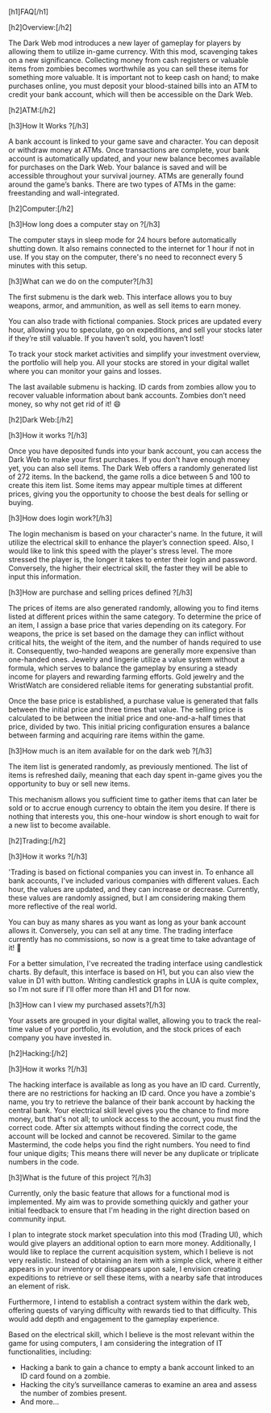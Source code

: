 [h1]FAQ[/h1]

[h2]Overview:[/h2]

The Dark Web mod introduces a new layer of gameplay for players by allowing them to utilize in-game currency. With this mod, scavenging takes on a new significance. Collecting money from cash registers or valuable items from zombies becomes worthwhile as you can sell these items for something more valuable. It is important not to keep cash on hand; to make purchases online, you must deposit your blood-stained bills into an ATM to credit your bank account, which will then be accessible on the Dark Web.

[h2]ATM:[/h2]

[h3]How It Works ?[/h3]

A bank account is linked to your game save and character. You can deposit or withdraw money at ATMs. Once transactions are complete, your bank account is automatically updated, and your new balance becomes available for purchases on the Dark Web. Your balance is saved and will be accessible throughout your survival journey. ATMs are generally found around the game’s banks. There are two types of ATMs in the game: freestanding and wall-integrated.

[h2]Computer:[/h2]

[h3]How long does a computer stay on ?[/h3]

The computer stays in sleep mode for 24 hours before automatically shutting down. It also remains connected to the internet for 1 hour if not in use. If you stay on the computer, there's no need to reconnect every 5 minutes with this setup.

[h3]What can we do on the computer?[/h3]

The first submenu is the dark web. This interface allows you to buy weapons, armor, and ammunition, as well as sell items to earn money.

You can also trade with fictional companies. Stock prices are updated every hour, allowing you to speculate, go on expeditions, and sell your stocks later if they’re still valuable. If you haven’t sold, you haven’t lost!

To track your stock market activities and simplify your investment overview, the portfolio will help you. All your stocks are stored in your digital wallet where you can monitor your gains and losses.

The last available submenu is hacking. ID cards from zombies allow you to recover valuable information about bank accounts. Zombies don’t need money, so why not get rid of it! 😄

[h2]Dark Web:[/h2]

[h3]How it works ?[/h3]

Once you have deposited funds into your bank account, you can access the Dark Web to make your first purchases. If you don't have enough money yet, you can also sell items. The Dark Web offers a randomly generated list of 272 items. In the backend, the game rolls a dice between 5 and 100 to create this item list. Some items may appear multiple times at different prices, giving you the opportunity to choose the best deals for selling or buying.

[h3]How does login work?[/h3]

The login mechanism is based on your character's name. In the future, it will utilize the electrical skill to enhance the player’s connection speed. Also, I would like to link this speed with the player's stress level. The more stressed the player is, the longer it takes to enter their login and password. Conversely, the higher their electrical skill, the faster they will be able to input this information.

[h3]How are purchase and selling prices defined ?[/h3]

The prices of items are also generated randomly, allowing you to find items listed at different prices within the same category. To determine the price of an item, I assign a base price that varies depending on its category. For weapons, the price is set based on the damage they can inflict without critical hits, the weight of the item, and the number of hands required to use it. Consequently, two-handed weapons are generally more expensive than one-handed ones. Jewelry and lingerie utilize a value system without a formula, which serves to balance the gameplay by ensuring a steady income for players and rewarding farming efforts. Gold jewelry and the WristWatch are considered reliable items for generating substantial profit.

Once the base price is established, a purchase value is generated that falls between the initial price and three times that value. The selling price is calculated to be between the initial price and one-and-a-half times that price, divided by two. This initial pricing configuration ensures a balance between farming and acquiring rare items within the game.


[h3]How much is an item available for on the dark web ?[/h3]

The item list is generated randomly, as previously mentioned. The list of items is refreshed daily, meaning that each day spent in-game gives you the opportunity to buy or sell new items.

This mechanism allows you sufficient time to gather items that can later be sold or to accrue enough currency to obtain the item you desire. If there is nothing that interests you, this one-hour window is short enough to wait for a new list to become available.

[h2]Trading:[/h2]

[h3]How it works ?[/h3]

'Trading is based on fictional companies you can invest in. To enhance all bank accounts, I've included various companies with different values. Each hour, the values are updated, and they can increase or decrease. Currently, these values are randomly assigned, but I am considering making them more reflective of the real world.

You can buy as many shares as you want as long as your bank account allows it. Conversely, you can sell at any time. The trading interface currently has no commissions, so now is a great time to take advantage of it! 🙂

For a better simulation, I've recreated the trading interface using candlestick charts. By default, this interface is based on H1, but you can also view the value in D1 with button. Writing candlestick graphs in LUA is quite complex, so I'm not sure if I'll offer more than H1 and D1 for now.

[h3]How can I view my purchased assets?[/h3]

Your assets are grouped in your digital wallet, allowing you to track the real-time value of your portfolio, its evolution, and the stock prices of each company you have invested in.

[h2]Hacking:[/h2]

[h3]How it works ?[/h3]

The hacking interface is available as long as you have an ID card. Currently, there are no restrictions for hacking an ID card. Once you have a zombie's name, you try to retrieve the balance of their bank account by hacking the central bank. Your electrical skill level gives you the chance to find more money, but that's not all; to unlock access to the account, you must find the correct code. After six attempts without finding the correct code, the account will be locked and cannot be recovered. Similar to the game Mastermind, the code helps you find the right numbers. You need to find four unique digits; This means there will never be any duplicate or triplicate numbers in the code.

[h3]What is the future of this project ?[/h3]

Currently, only the basic feature that allows for a functional mod is implemented. My aim was to provide something quickly and gather your initial feedback to ensure that I'm heading in the right direction based on community input.

I plan to integrate stock market speculation into this mod (Trading UI), which would give players an additional option to earn more money. Additionally, I would like to replace the current acquisition system, which I believe is not very realistic. Instead of obtaining an item with a simple click, where it either appears in your inventory or disappears upon sale, I envision creating expeditions to retrieve or sell these items, with a nearby safe that introduces an element of risk.

Furthermore, I intend to establish a contract system within the dark web, offering quests of varying difficulty with rewards tied to that difficulty. This would add depth and engagement to the gameplay experience.

Based on the electrical skill, which I believe is the most relevant within the game for using computers, I am considering the integration of IT functionalities, including:

- Hacking a bank to gain a chance to empty a bank account linked to an ID card found on a zombie.
- Hacking the city’s surveillance cameras to examine an area and assess the number of zombies present.
- And more...
